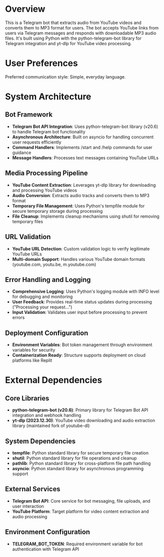 # Overview

This is a Telegram bot that extracts audio from YouTube videos and converts them to MP3 format for users. The bot accepts YouTube links from users via Telegram messages and responds with downloadable MP3 audio files. It's built using Python with the python-telegram-bot library for Telegram integration and yt-dlp for YouTube video processing.

# User Preferences

Preferred communication style: Simple, everyday language.

# System Architecture

## Bot Framework
- **Telegram Bot API Integration**: Uses python-telegram-bot library (v20.6) to handle Telegram bot functionality
- **Asynchronous Architecture**: Built on asyncio for handling concurrent user requests efficiently
- **Command Handlers**: Implements /start and /help commands for user guidance
- **Message Handlers**: Processes text messages containing YouTube URLs

## Media Processing Pipeline
- **YouTube Content Extraction**: Leverages yt-dlp library for downloading and processing YouTube videos
- **Audio Conversion**: Extracts audio tracks and converts them to MP3 format
- **Temporary File Management**: Uses Python's tempfile module for secure temporary storage during processing
- **File Cleanup**: Implements cleanup mechanisms using shutil for removing temporary files

## URL Validation
- **YouTube URL Detection**: Custom validation logic to verify legitimate YouTube URLs
- **Multi-domain Support**: Handles various YouTube domain formats (youtube.com, youtu.be, m.youtube.com)

## Error Handling and Logging
- **Comprehensive Logging**: Uses Python's logging module with INFO level for debugging and monitoring
- **User Feedback**: Provides real-time status updates during processing ("Processing your request...")
- **Input Validation**: Validates user input before processing to prevent errors

## Deployment Configuration
- **Environment Variables**: Bot token management through environment variables for security
- **Containerization Ready**: Structure supports deployment on cloud platforms like Replit

# External Dependencies

## Core Libraries
- **python-telegram-bot (v20.6)**: Primary library for Telegram Bot API integration and webhook handling
- **yt-dlp (2023.12.30)**: YouTube video downloading and audio extraction library (maintained fork of youtube-dl)

## System Dependencies
- **tempfile**: Python standard library for secure temporary file creation
- **shutil**: Python standard library for file operations and cleanup
- **pathlib**: Python standard library for cross-platform file path handling
- **asyncio**: Python standard library for asynchronous programming support

## External Services
- **Telegram Bot API**: Core service for bot messaging, file uploads, and user interaction
- **YouTube Platform**: Target platform for video content extraction and audio processing

## Environment Configuration
- **TELEGRAM_BOT_TOKEN**: Required environment variable for bot authentication with Telegram API